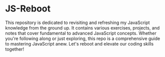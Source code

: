 # JS-Reboot

This repository is dedicated to revisiting and refreshing my JavaScript knowledge from the ground up. It contains various exercises, projects, and notes that cover fundamental to advanced JavaScript concepts. Whether you're following along or just exploring, this repo is a comprehensive guide to mastering JavaScript anew. Let's reboot and elevate our coding skills together!
